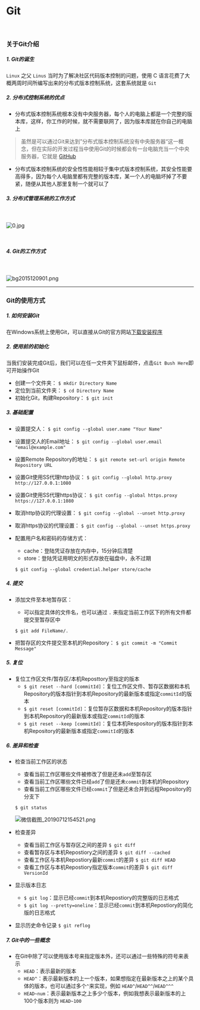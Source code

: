 # Git

<br/>

### 关于Git介绍

##### 1. Git的诞生
`Linux` 之父 `Linus` 当时为了解决社区代码版本控制的问题，使用 C 语言花费了大概两周时间所编写出来的分布式版本控制系统，这套系统就是 `Git`
##### 2. 分布式控制系统的优点
- 分布式版本控制系统根本没有中央服务器，每个人的电脑上都是一个完整的版本库，这样，你工作的时候，就不需要联网了，因为版本库就在你自己的电脑上  
> 虽然是可以通过Git来达到”分布式版本控制系统没有中央服务器“这一概念，但在实际的开发过程当中使用Git的时候都会有一台电脑充当一个中央服务器，它就是 [GitHub](https://github.com/ "Go!")
- 分布式版本控制系统的安全性性能相较于集中式版本控制系统，其安全性能要高得多，因为每个人电脑里都有完整的版本库，某一个人的电脑坏掉了不要紧，随便从其他人那里复制一个就可以了
##### 3. 分布式管理系统的工作方式

<br/>

![0.jpg](https://i.loli.net/2019/07/12/5d27f53875c0148819.jpg)

<br/>

##### 4. Git的工作方式

<br/>

![bg2015120901.png](https://i.loli.net/2019/07/12/5d283cd23a90693337.png)

---

### Git的使用方式

##### 1. 如何安装Git
在Windows系统上使用Git，可以直接从Git的官方网站[下载安装程序](https://git-scm.com/downloads)

##### 2. 使用前的初始化
当我们安装完成Git后，我们可以在任一文件夹下鼠标邮件，点击`Git Bush Here`即可开始操作Git
- 创建一个文件夹：
`$ mkdir Directory Name`
- 定位到当前文件夹：
`$ cd Directory Name`
- 初始化Git，构建Repository：
`$ git init`  

##### 3. 基础配置
- 设置提交人：
`$ git config --global user.name "Your Name"`
- 设置提交人的Email地址：
`$ git config --global user.email "email@example.com"`
- 设置Remote Repository的地址：
`$ git remote set-url origin Remote Repository URL`
- 设置Git使用SS代理http协议：
`$ git config --global http.proxy http://127.0.0.1:1080`
- 设置Git使用SS代理https协议：
`$ git config --global https.proxy https://127.0.0.1:1080`
- 取消http协议的代理设置：
`$ git config --global --unset http.proxy`
- 取消https协议的代理设置：
`$ git config --global --unset https.proxy`
- 配置用户名和密码的存储方式：
  - cache：登陆凭证存放在内存中，15分钟后清楚
  - store：登陆凭证用明文的形式存放在磁盘中，永不过期  
  
  `$ git config --global credential.helper store/cache`

##### 4. 提交
- 添加文件至本地暂存区：
  - 可以指定具体的文件名，也可以通过 `.` 来指定当前工作区下的所有文件都提交至暂存区中

  `$ git add FileName/.`
- 把暂存区的文件提交至本机的Repository：
`$ git commit -m "Commit Message"`

##### 5. 复位
- 复位工作区文件/暂存区/本机Reposttory至指定的版本
  - `$ git reset --hard [commitId]`：复位工作区文件、暂存区数据和本机Repository的版本指针到本机Repository的最新版本或指定`commitId`的版本
  - `$ git reset [commitId]`：复位暂存区数据和本机Repository的版本指针到本机Repository的最新版本或指定`commitId`的版本
  - `$ git reset --keep [commitId]`：复位本机Respository的版本指针到本机Repository的最新版本或指定`commitId`的版本


##### 6. 差异和检查
- 检查当前工作区的状态
  - 查看当前工作区哪些文件被修改了但是还未`add`至暂存区
  - 查看当前工作区哪些文件已经`add`了但是还未`commit`到本机的Repository
  - 查看当前工作区哪些文件已经`commit`了但是还未合并到远程Repository的分支下
  
  `$ git status`
  
  ![微信截图_20190712154521.png](https://i.loli.net/2019/07/12/5d283ab06bcd044382.png)
  
- 检查差异
    - 查看当前工作区与暂存区之间的差异
    `$ git diff`
    - 查看暂存区与本机Repostiory之间的差异
    `$ git diff --cached`
    - 查看工作区与本机Repostiory最新`commit`的差异
    `$ git diff HEAD`
    - 查看工作区与本机Repostiory指定版本`commit`的差异
    `$ git diff VersionId`
- 显示版本日志
    - `$ git log`：显示已经`commit`到本机Repostiory的完整版的日志格式
    - `$ git log --pretty=oneline`：显示已经`commit`到本机Repostiory的简化版的日志格式
- 显示历史命令记录
`$ git reflog`

##### 7. Git中的一些概念
- 在Git中除了可以使用版本号来指定版本外，还可以通过一些特殊的符号来表示
    - `HEAD`：表示最新的版本
    - `HEAD^`：表示最新版本的上一个版本，如果想指定在最新版本之上的某个具体的版本，也可以通过多个`^`来实现，例如 `HEAD^`/`HEAD^^`/`HEAD^^^`
    - `HEAD~num`：表示最新版本之上多少个版本，例如我想表示最新版本的上100个版本则为 `HEAD~100`

